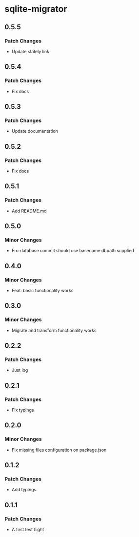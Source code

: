 # sqlite-migrator

## 0.5.5

### Patch Changes

- Update stately link

## 0.5.4

### Patch Changes

- Fix docs

## 0.5.3

### Patch Changes

- Update documentation

## 0.5.2

### Patch Changes

- Fix docs

## 0.5.1

### Patch Changes

- Add README.md

## 0.5.0

### Minor Changes

- Fix: database commit should use basename dbpath supplied

## 0.4.0

### Minor Changes

- Feat: basic functionality works

## 0.3.0

### Minor Changes

- Migrate and transform functionality works

## 0.2.2

### Patch Changes

- Just log

## 0.2.1

### Patch Changes

- Fix typings

## 0.2.0

### Minor Changes

- Fix missing files configuration on package.json

## 0.1.2

### Patch Changes

- Add typings

## 0.1.1

### Patch Changes

- A first test flight
